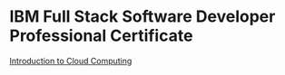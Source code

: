 # IBM Full Stack Software Developer Professional Certificate
[Introduction to Cloud Computing](https://coursera.org/share/a4b23b976f73d6202d6dc76910c2db61)
